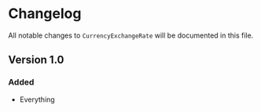 # Changelog

All notable changes to `CurrencyExchangeRate` will be documented in this file.

## Version 1.0

### Added
- Everything
